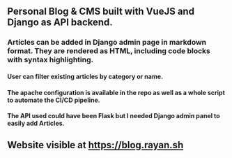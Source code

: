 ## Personal Blog & CMS built with VueJS and Django as API backend.

### Articles can be added in Django admin page in markdown format. They are rendered as HTML, including code blocks with syntax highlighting.

#### User can filter existing articles by category or name.

#### The apache configuration is available in the repo as well as a whole script to automate the CI/CD pipeline.

#### The API used could have been Flask but I needed Django admin panel to easily add Articles.

## Website visible at https://blog.rayan.sh